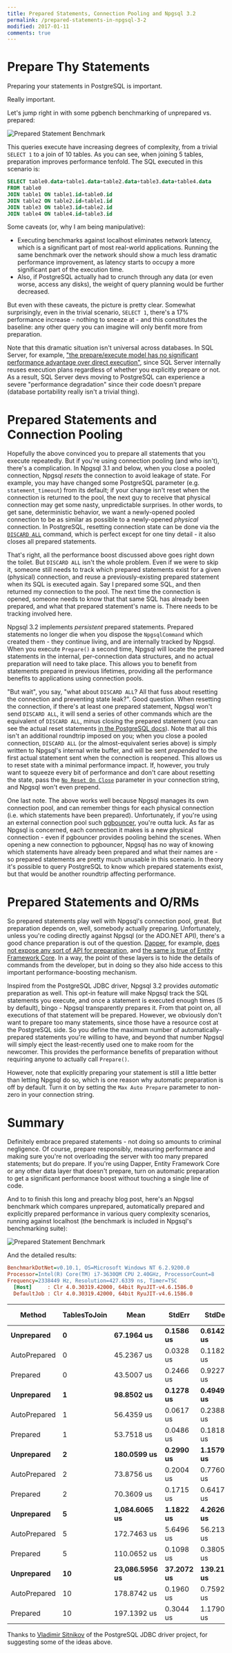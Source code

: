 ```yaml
---
title: Prepared Statements, Connection Pooling and Npgsql 3.2
permalink: /prepared-statements-in-npgsql-3-2
modified: 2017-01-11
comments: true
---
```

# Prepare Thy Statements

Preparing your statements in PostgreSQL is important.

Really important.

Let's jump right in with some pgbench benchmarking of unprepared vs. prepared:

![Prepared Statement Benchmark](/assets/images/pgbench-prepare-benchmark.png)

This queries execute have increasing degrees of complexity, from a trivial `SELECT 1` to a join of 10 tables. As you can see, when joining 5 tables, preparation improves performance tenfold. The SQL executed in this scenario is:

```sql
SELECT table0.data+table1.data+table2.data+table3.data+table4.data
FROM table0
JOIN table1 ON table1.id=table0.id
JOIN table2 ON table2.id=table1.id
JOIN table3 ON table3.id=table2.id
JOIN table4 ON table4.id=table3.id
```

Some caveats (or, why I am being manipulative):

* Executing benchmarks against localhost eliminates network latency, which is a significant part of most real-world applications. Running the same benchmark over the network should show a much less dramatic performance improvement, as latency starts to occupy a more significant part of the execution time.
* Also, if PostgreSQL actually had to crunch through any data (or even worse, access any disks), the weight of query planning would be further decreased.

But even with these caveats, the picture is pretty clear. Somewhat surprisingly, even in the trivial scenario, `SELECT 1`, there's a 17% performance increase - nothing to sneeze at - and this constitutes the baseline: any other query you can imagine will only benfit more from preparation.

Note that this dramatic situation isn't universal across databases. In SQL Server, for example, ["the prepare/execute model has no significant performance advantage over direct execution"](https://technet.microsoft.com/en-us/library/ms175528(v=sql.105).aspx), since SQL Server internally reuses execution plans regardless of whether you explicitly prepare or not. As a result, SQL Server devs moving to PostgreSQL can experience a severe "performance degradation" since their code doesn't prepare (database portability really isn't a trivial thing).

# Prepared Statements and Connection Pooling

Hopefully the above convinced you to prepare all statements that you execute repeatedly. But if you're using connection pooling (and who isn't), there's a complication. In Npgsql 3.1 and below, when you close a pooled connection, Npgsql *resets* the connection to avoid leakage of state. For example, you may have changed some PostgreSQL parameter (e.g. `statement_timeout`) from its default; if your change isn't reset when the connection is returned to the pool, the next guy to receive that physical connection may get some nasty, unpredictable surprises. In other words, to get sane, deterministic behavior, we want a newly-opened pooled connection to be as similar as possible to a newly-opened *physical* connection. In PostgreSQL, resetting connection state can be done via the [`DISCARD ALL`](https://www.postgresql.org/docs/current/static/sql-discard.html) command, which is perfect except for one tiny detail - it also closes all prepared statements.

That's right, all the performance boost discussed above goes right down the toilet. But `DISCARD ALL` isn't the whole problem. Even if we were to skip it, someone still needs to track which prepared statements exist for a given (physical) connection, and reuse a previously-existing prepared statement when its SQL is executed again. Say I prepared some SQL, and then returned my connection to the pool. The next time the connection is opened, someone needs to know that that same SQL has already been prepared, and what that prepared statement's name is. There needs to be tracking involved here.

Npgsql 3.2 implements *persistent* prepared statements. Prepared statements no longer die when you dispose the `NpgsqlCommand` which created them - they continue living, and are internally tracked by Npgsql. When you execute `Prepare()` a second time, Npgsql will locate the prepared statements in the internal, per-connection data structures, and no actual preparation will need to take place. This allows you to benefit from statements prepared in previous lifetimes, providing all the performance benefits to applications using connection pools.

"But wait", you say, "what about `DISCARD ALL`? All that fuss about resetting the connection and preventing state leak?". Good question. When resetting the connection, if there's at least one prepared statement, Npgsql won't send `DISCARD ALL`, it will send a series of other commands which are the equivalent of `DISCARD ALL`, minus closing the prepared statement (you can see the actual reset statements [in the PostgreSQL docs](https://www.postgresql.org/docs/current/static/sql-discard.html)). Note that all this isn't an additional roundtrip imposed on you; when you close a pooled connection, `DISCARD ALL` (or the almost-equivalent series above) is simply written to Npgsql's internal write buffer, and will be sent *prepended* to the first actual statement sent when the connection is reopened. This allows us to reset state with a minimal performance impact. If, however, you truly want to squeeze every bit of performance and don't care about resetting the state, pass the [`No Reset On Close`](http://www.npgsql.org/doc/connection-string-parameters.html#performance) parameter in your connection string, and Npgsql won't even prepend.

One last note. The above works well because Npgsql manages its own connection pool, and can remember things for each physical connection (i.e. which statements have been prepared). Unfortunately, if you're using an external connection pool such [pgbouncer](https://pgbouncer.github.io/), you're outta luck. As far as Npgsql is concerned, each connection it makes is a new physical connection - even if pgbouncer provides pooling behind the scenes. When opening a new connection to pgbouncer, Npgsql has no way of knowing which statements have already been prepared and what their names are - so prepared statements are pretty much unusable in this scenario. In theory it's possible to query PostgreSQL to know which prepared statements exist, but that would be another roundtrip affecting performance.

# Prepared Statements and O/RMs

So prepared statements play well with Npgsql's connection pool, great. But preparation depends on, well, somebody actually preparing. Unfortunately, unless you're coding directly against Npgsql (or the ADO.NET API), there's a good chance preparation is out of the question. [Dapper](http://stackexchange.github.io/dapper-dot-net/), for example, [does not expose any sort of API for preparation](https://github.com/StackExchange/dapper-dot-net/issues/474), and [the same is true of Entity Framework Core](https://github.com/aspnet/EntityFramework/issues/5459). In a way, the point of these layers is to hide the details of commands from the developer, but in doing so they also hide access to this important performance-boosting mechanism.

Inspired from the PostgreSQL JDBC driver, Npgsql 3.2 provides *automatic* preparation as well. This opt-in feature will make Npgsql track the SQL statements you execute, and once a statement is executed enough times (5 by default), bingo - Npgsql transparently prepares it. From that point on, all executions of that statement will be prepared. However, we obviously don't want to prepare too many statements, since those have a resource cost at the PostgreSQL side. So you define the maximum number of automatically-prepared statements you're willing to have, and beyond that number Npgsql will simply eject the least-recently used one to make room for the newcomer. This provides the performance benefits of preparation without requiring anyone to actually call `Prepare()`.

However, note that explicitly preparing your statement is still a little better than letting Npgsql do so, which is one reason why automatic preparation is off by default. Turn it on by setting the `Max Auto Prepare` parameter to non-zero in your connection string.

# Summary

Definitely embrace prepared statements - not doing so amounts to criminal negligence. Of course, prepare responsibly, measuring performance and making sure you're not overloading the server with too many prepared statements; but do prepare. If you're using Dapper, Entity Framework Core or any other data layer that doesn't prepare, turn on automatic preparation to get a significant performance boost without touching a single line of code.

And to to finish this long and preachy blog post, here's an Npgsql benchmark which compares unprepared, automatically prepared and explicitly prepared performance in various query complexity scenarios, running against localhost (the benchmark is included in Npgsql's benchmarking suite):

![Prepared Statement Benchmark](/assets/images/npgsql-prepare-benchmark.png)

And the detailed results:

```ini
BenchmarkDotNet=v0.10.1, OS=Microsoft Windows NT 6.2.9200.0
Processor=Intel(R) Core(TM) i7-3630QM CPU 2.40GHz, ProcessorCount=8
Frequency=2338449 Hz, Resolution=427.6339 ns, Timer=TSC
  [Host]     : Clr 4.0.30319.42000, 64bit RyuJIT-v4.6.1586.0
  DefaultJob : Clr 4.0.30319.42000, 64bit RyuJIT-v4.6.1586.0
```

|        Method | TablesToJoin |           Mean |     StdErr |      StdDev |     Op/s | Scaled | Scaled-StdDev | Allocated |
| ------------- |------------- |--------------- |----------- |------------ |--------- |------- |-------------- |---------- |
|    **Unprepared** |            **0** |     **67.1964 us** |  **0.1586 us** |   **0.6142 us** | **14881.75** |   **1.00** |          **0.00** |    **1.9 kB** |
|  AutoPrepared |            0 |     45.2367 us |  0.0328 us |   0.1182 us | 22105.94 |   0.67 |          0.01 |     816 B |
|      Prepared |            0 |     43.5007 us |  0.2466 us |   0.9227 us | 22988.13 |   0.65 |          0.01 |     305 B |
|    **Unprepared** |            **1** |     **98.8502 us** |  **0.1278 us** |   **0.4949 us** | **10116.32** |   **1.00** |          **0.00** |   **1.93 kB** |
|  AutoPrepared |            1 |     56.4359 us |  0.0617 us |   0.2388 us | 17719.23 |   0.57 |          0.00 |     866 B |
|      Prepared |            1 |     53.7518 us |  0.0486 us |   0.1818 us | 18604.04 |   0.54 |          0.00 |     306 B |
|    **Unprepared** |            **2** |    **180.0599 us** |  **0.2990 us** |   **1.1579 us** |  **5553.71** |   **1.00** |          **0.00** |   **2.06 kB** |
|  AutoPrepared |            2 |     73.8756 us |  0.2004 us |   0.7760 us | 13536.27 |   0.41 |          0.00 |     968 B |
|      Prepared |            2 |     70.3609 us |  0.1715 us |   0.6417 us | 14212.44 |   0.39 |          0.00 |     306 B |
|    **Unprepared** |            **5** |  **1,084.6065 us** |  **1.1822 us** |   **4.2626 us** |   **921.99** |   **1.00** |          **0.00** |   **2.37 kB** |
|  AutoPrepared |            5 |    172.7463 us |  5.6496 us |  56.2132 us |  5788.84 |   0.16 |          0.05 |   1.27 kB |
|      Prepared |            5 |    110.0652 us |  0.1098 us |   0.3805 us |  9085.52 |   0.10 |          0.00 |     308 B |
|    **Unprepared** |           **10** | **23,086.5956 us** | **37.2072 us** | **139.2167 us** |    **43.32** |   **1.00** |          **0.00** |   **3.11 kB** |
|  AutoPrepared |           10 |    178.8742 us |  0.1960 us |   0.7592 us |  5590.52 |   0.01 |          0.00 |   1.77 kB |
|      Prepared |           10 |    197.1392 us |  0.3044 us |   1.1790 us |  5072.56 |   0.01 |          0.00 |     308 B |

Thanks to [Vladimir Sitnikov](https://github.com/vlsi) of the PostgreSQL JDBC driver project, for suggesting some of the ideas above.
